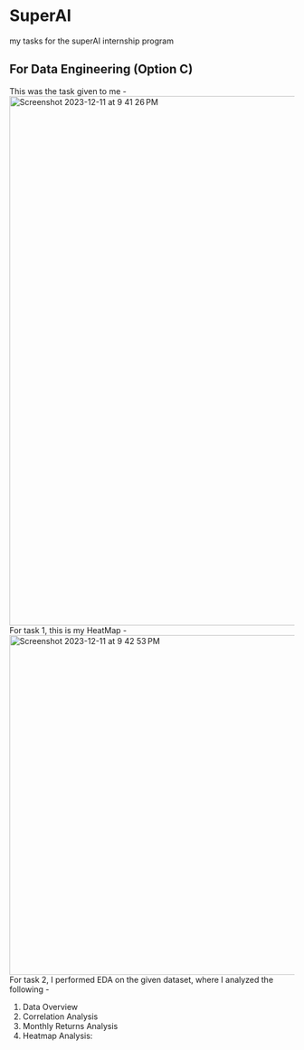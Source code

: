 # SuperAI
my tasks for the superAI internship program
## For Data Engineering (Option C) 
This was the task given to me - 
<img width="935" alt="Screenshot 2023-12-11 at 9 41 26 PM" src="https://github.com/Bhurva6/SuperAI/assets/75015574/ffb223c9-f940-4b66-91be-a9cf5ea4b867">
For task 1, this is my HeatMap - 
<img width="600" alt="Screenshot 2023-12-11 at 9 42 53 PM" src="https://github.com/Bhurva6/SuperAI/assets/75015574/bd618f98-231a-45e8-9bdb-e086172cd1b7">
For task 2, I performed EDA on the given dataset, where I analyzed the following -
1. Data Overview
2. Correlation Analysis
3. Monthly Returns Analysis
4. Heatmap Analysis:
